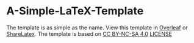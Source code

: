 # A-Simple-LaTeX-Template

The template is as simple as the name.
View this template in [Overleaf](https://cn.overleaf.com/read/mxmypkyfrzpz) or [ShareLatex](https://latex.sjtu.edu.cn/read/ndjrkpksrfzn).
The template is based on [CC BY-NC-SA 4.0](http://creativecommons.org/licenses/by-nc-sa/4.0/) [LICENSE](https://github.com/JamesZhutheThird/A-Simple-LaTeX-Template/edit/main/LICENSE)
